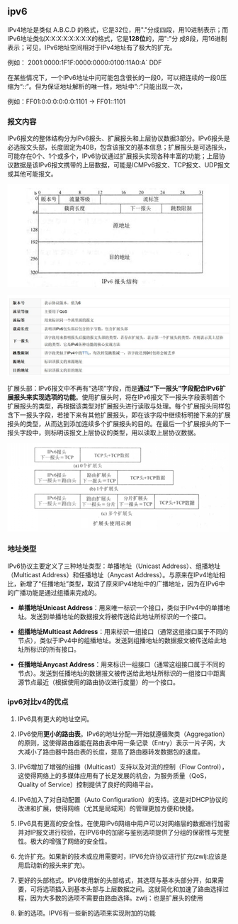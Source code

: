 ## ipv6
IPv4地址是类似 A.B.C.D 的格式，它是32位，用\".\"分成四段，用10进制表示；而IPv6地址类似X:X:X:X:X:X:X:X的格式，它是**128位**的，用\":\"分 成8段，用16进制表示；可见，IPv6地址空间相对于IPv4地址有了极大的扩充。

例如： 2001:0000:1F1F:0000:0000:0100:11A0:A`   DDF

在某些情况下，一个IPv6地址中问可能包含很长的一段0，可以把连续的一段0压缩为“::”。但为保证地址解析的唯一性，地址中”::”只能出现一次，

例如：FF01:0:0:0:0:0:0:1101 → FF01::1101

### 报文内容
IPv6报文的整体结构分为IPv6报头、扩展报头和上层协议数据3部分。IPv6报头是必选报文头部，长度固定为40B，包含该报文的基本信息；扩展报头是可选报头，可能存在0个、1个或多个，IPv6协议通过扩展报头实现各种丰富的功能；上层协议数据是该IPv6报文携带的上层数据，可能是ICMPv6报文、TCP报文、UDP报文或其他可能报文。

![](image/ipv60.jpg)

![](image/ipv61.jpg)

扩展头部：IPv6报文中不再有“选项”字段，而是**通过“下一报头”字段配合IPv6扩展报头来实现选项的功能**。使用扩展头时，将在IPv6报文下一报头字段表明首个扩展报头的类型，再根据该类型对扩展报头进行读取与处理。每个扩展报头同样包含下一报头字段，若接下来有其他扩展报头，即在该字段中继续标明接下来的扩展报头的类型，从而达到添加连续多个扩展报头的目的。在最后一个扩展报头的下一报头字段中，则标明该报文上层协议的类型，用以读取上层协议数据。

![](image/ipv62.jpg)

### 地址类型
IPv6协议主要定义了三种地址类型：单播地址（Unicast Address）、组播地址（Multicast Address）和任播地址（Anycast Address）。与原来在IPv4地址相比，新增了“任播地址”类型，取消了原来IPv4地址中的广播地址，因为在IPv6中的广播功能是通过组播来完成的。

 - **单播地址Unicast Address**：用来唯一标识一个接口，类似于IPv4中的单播地址。发送到单播地址的数据报文将被传送给此地址所标识的一个接口。

 - **组播地址Multicast Address**：用来标识一组接口（通常这组接口属于不同的节点），类似于IPv4中的组播地址。发送到组播地址的数据报文被传送给此地址所标识的所有接口。

 - **任播地址Anycast Address**：用来标识一组接口（通常这组接口属于不同的节点）。发送到任播地址的数据报文被传送给此地址所标识的一组接口中距离源节点最近（根据使用的路由协议进行度量）的一个接口。


### ipv6对比v4的优点

1. IPv6具有更大的地址空间。

2. IPv6使用**更小的路由表**。IPv6的地址分配一开始就遵循聚类（Aggregation）的原则，这使得路由器能在路由表中用一条记录（Entry）表示一片子网，大大减小了路由器中路由表的长度，提高了路由器转发数据包的速度。

3. IPv6增加了增强的组播（Multicast）支持以及对流的控制（Flow Control），这使得网络上的多媒体应用有了长足发展的机会，为服务质量（QoS，Quality of Service）控制提供了良好的网络平台。

4. IPv6加入了对自动配置（Auto Configuration）的支持。这是对DHCP协议的改进和扩展，使得网络（尤其是局域网）的管理更加方便和快捷。

5. IPv6具有更高的安全性。在使用IPv6网络中用户可以对网络层的数据进行加密并对IP报文进行校验，在IPV6中的加密与鉴别选项提供了分组的保密性与完整性。极大的增强了网络的安全性。

6. 允许扩充。如果新的技术或应用需要时，IPV6允许协议进行扩充(zwlj:应该是用启动新的报头来扩充)。

7. 更好的头部格式。IPV6使用新的头部格式，其选项与基本头部分开，如果需要，可将选项插入到基本头部与上层数据之间。这就简化和加速了路由选择过程，因为大多数的选项不需要由路由选择。zwlj：也是扩展头的使用

8. 新的选项。IPV6有一些新的选项来实现附加的功能
